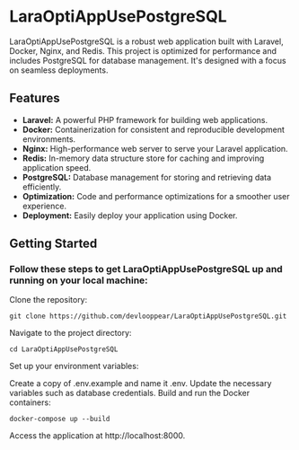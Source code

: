 # LaraOptiAppUsePostgreSQL

LaraOptiAppUsePostgreSQL is a robust web application built with Laravel, Docker, Nginx, and Redis. This project is optimized for performance and includes PostgreSQL for database management. It's designed with a focus on seamless deployments.

## Features

-   **Laravel:** A powerful PHP framework for building web applications.
-   **Docker:** Containerization for consistent and reproducible development environments.
-   **Nginx:** High-performance web server to serve your Laravel application.
-   **Redis:** In-memory data structure store for caching and improving application speed.
-   **PostgreSQL:** Database management for storing and retrieving data efficiently.
-   **Optimization:** Code and performance optimizations for a smoother user experience.
-   **Deployment:** Easily deploy your application using Docker.

## Getting Started

### Follow these steps to get LaraOptiAppUsePostgreSQL up and running on your local machine:

Clone the repository:

```
git clone https://github.com/devlooppear/LaraOptiAppUsePostgreSQL.git
```

Navigate to the project directory:

```
cd LaraOptiAppUsePostgreSQL
```

Set up your environment variables:

Create a copy of .env.example and name it .env.
Update the necessary variables such as database credentials.
Build and run the Docker containers:

```
docker-compose up --build
```

Access the application at http://localhost:8000.
